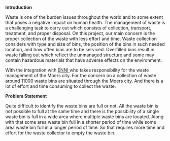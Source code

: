  **Introduction**
 
Waste is one of the burden issues throughout the world and to some extent that poses a negative impact on human health. The management of waste is a challenging task to carry out which consists of collection, transport, treatment, and proper disposal. 
On this project, our main concern is the proper collection of the waste with less effort and time. Waste collection considers with type and size of bins, the position of the bins in such needed location, and how often bins are to be serviced. Overfilled bins result in waste falling out which reflect the unmanaged structure and some may contain hazardous materials that have adverse effects on the environment.

With the integration with [ ENNI ](https://www.enni.de/)  who takes responsibility for the waste management of the Moers city. For the concern on a collection of waste around 11000 waste bins are situated through the Moers city. And there is a lot of effort and time consuming to collect the waste.


**Problem Statement**

Quite difficult to identify the waste bins are full or not. All the waste bin is not possible to full at the same time and there is the possibility of a single waste bin is full in a wide area where multiple waste bins are located. Along with that some area waste bin full in a shorter period of time while some area waste bin full in a longer period of time. So that requires more time and effort for the waste collector to empty the waste bin.
